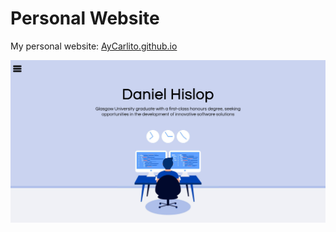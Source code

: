 # Personal Website

My personal website: [AyCarlito.github.io](AyCarlito.github.io)

![Site Preview](./images/website-screenshot.png)